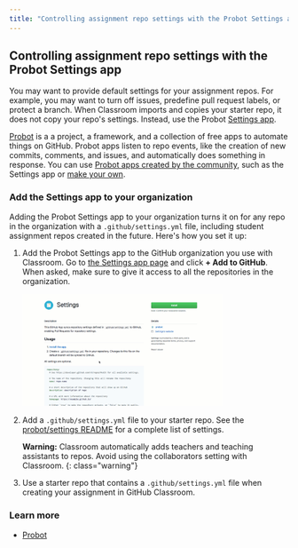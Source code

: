 ```yaml
---
title: "Controlling assignment repo settings with the Probot Settings app"
---
```


## Controlling assignment repo settings with the Probot Settings app

You may want to provide default settings for your assignment repos. For example, you may want to turn off issues, predefine pull request labels, or protect a branch. When Classroom imports and copies your starter repo, it does not copy your repo's settings. Instead, use the Probot [Settings app](https://probot.github.io/apps/settings/).

[Probot](https://probot.github.io/) is a a project, a framework, and a collection of free apps to automate things on GitHub. Probot apps listen to repo events, like the creation of new commits, comments, and issues, and automatically does something in response. You can use [Probot apps created by the community](https://probot.github.io/apps/), such as the Settings app or [make your own](https://probot.github.io/docs/).

### Add the Settings app to your organization

Adding the Probot Settings app to your organization turns it on for any repo in the organization with a `.github/settings.yml` file, including student assignment repos created in the future. Here's how you set it up:

1. Add the Probot Settings app to the GitHub organization you use with Classroom. Go to [the Settings app page](https://github.com/apps/settings) and click **+ Add to GitHub**. When asked, make sure to give it access to all the repositories in the organization.

   <div class="d-flex flex-justify-around">
     <img src="assets/probot-settings.gif" class="border" style="width: 75%;">
   </div>

2. Add a `.github/settings.yml` file to your starter repo. See the [probot/settings README](https://github.com/probot/settings#github-settings) for a complete list of settings.

   **Warning:** Classroom automatically adds teachers and teaching assistants to repos. Avoid using the collaborators setting with Classroom.
   {: class="warning"}

3. Use a starter repo that contains a `.github/settings.yml` file when creating your assignment in GitHub Classroom.

### Learn more

* [Probot](https://probot.github.io/)
